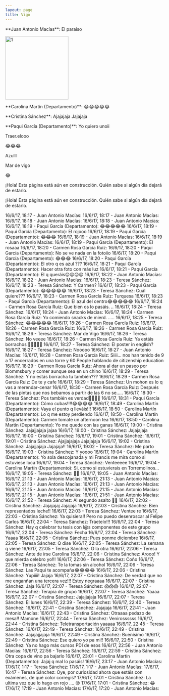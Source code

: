 ```yaml
---
layout: page
title: Vigo
---
```


<p class="message">
**Juan Antonio Macías**: El paraíso 
 <p>
<img src="http://juanmtg.github.io/images/whatsapp/1.jpeg" alt="1" style="width:200px;">
</p>
</p>
<p class="message">
**Carolina Martín (Departamento)**: 😂😂😂😂😂
</p>
<p class="message">
**Cristina Sánchez**: Ajajajaja Jajajaja
</p>
<p class="message">
**Paqui García (Departamento)**: Yo quiero unoii

Traer.elooo

😂😂😂

Azulll

Mar de vigo

😂
</p>
<p class="message">
 ¡Hola! Esta página está aún en construcción. Quién sabe si algún día dejará de estarlo. 
</p>
<p class="message">
 ¡Hola! Esta página está aún en construcción. Quién sabe si algún día dejará de estarlo. 
</p>





16/6/17, 18:17 - Juan Antonio Macías: <Archivo omitido>
16/6/17, 18:17 - Juan Antonio Macías: <Archivo omitido>
16/6/17, 18:18 - Juan Antonio Macías: <Archivo omitido>
16/6/17, 18:18 - Juan Antonio Macías: <Archivo omitido>
16/6/17, 18:19 - Paqui García (Departamento): 😂😂😂😂😂
16/6/17, 18:19 - Paqui García (Departamento): El rojooo
16/6/17, 18:19 - Paqui García (Departamento): 😂😂😂
16/6/17, 18:19 - Juan Antonio Macías: <Archivo omitido>
16/6/17, 18:19 - Juan Antonio Macías: <Archivo omitido>
16/6/17, 18:19 - Paqui García (Departamento): El rosaaa
16/6/17, 18:20 - Carmen Rosa García Ruiz: <Archivo omitido>
16/6/17, 18:20 - Paqui García (Departamento): No se ve nada en la fotoiio
16/6/17, 18:20 - Paqui García (Departamento): 😂😂😂
16/6/17, 18:20 - Paqui García (Departamento): El otro q es azul ???
16/6/17, 18:21 - Paqui García (Departamento): Hacer otra foto con más luz
16/6/17, 18:21 - Paqui García (Departamento): El q queráis😍😍😍😍
16/6/17, 18:22 - Juan Antonio Macías: <Archivo omitido>
16/6/17, 18:22 - Juan Antonio Macías: <Archivo omitido>
16/6/17, 18:23 - Teresa Sánchez: <Archivo omitido>
16/6/17, 18:23 - Teresa Sánchez: Y Carmen?
16/6/17, 18:23 - Paqui García (Departamento): 😂😂😂😂😂
16/6/17, 18:23 - Teresa Sánchez: Cuál quiere???
16/6/17, 18:23 - Carmen Rosa García Ruiz: Turquesa
16/6/17, 18:23 - Paqui García (Departamento): El azul del centro😂😂😂😂😂
16/6/17, 18:24 - Carmen Rosa García Ruiz: Que bien os lo pasáis. ..
16/6/17, 18:24 - Teresa Sánchez: <Archivo omitido>
16/6/17, 18:24 - Juan Antonio Macías: <Archivo omitido>
16/6/17, 18:24 - Carmen Rosa García Ruiz: Yo comiendo snacks de mierd. .....
16/6/17, 18:25 - Teresa Sánchez: 😂😂😂😂😂
16/6/17, 18:26 - Carmen Rosa García Ruiz: <Archivo omitido>
16/6/17, 18:26 - Carmen Rosa García Ruiz: <Archivo omitido>
16/6/17, 18:26 - Carmen Rosa García Ruiz: <Archivo omitido>
16/6/17, 18:26 - Teresa Sánchez: Mar de Vigo
16/6/17, 18:26 - Teresa Sánchez: No veeee
16/6/17, 18:26 - Carmen Rosa García Ruiz: Ya estáis borrachos 🤣🤣🤣🤣🤣
16/6/17, 18:27 - Teresa Sánchez: El poster in english?
16/6/17, 18:27 - Teresa Sánchez: Nooooo
16/6/17, 18:27 - Juan Antonio Macías: <Archivo omitido>
16/6/17, 18:28 - Carmen Rosa García Ruiz: Siiii... nos han tenido de 9 a 17 encerrados en una torre y 60 People hablando de citizenship education
16/6/17, 18:29 - Carmen Rosa García Ruiz: Ahora al dar un paseo por Blommsbury y comer aunque sea en un chino
16/6/17, 18:29 - Teresa Sánchez: Y no estás borracha tu también???
16/6/17, 18:29 - Carmen Rosa García Ruiz: De te y cafe
16/6/17, 18:29 - Teresa Sánchez: Un mohon es lo q vas a merendar-cenar
16/6/17, 18:30 - Carmen Rosa García Ruiz: Después de las pintas que nos bebamos a partir de las 6 no se.....
16/6/17, 18:30 - Teresa Sánchez: Pos también es verdad🍺🍺🍺🍺
16/6/17, 18:31 - Paqui García (Departamento): Cómo cubas!!!!😂😂😂😂
16/6/17, 18:49 - Carolina Martín (Departamento): Vaya el punto q lleváis!!!
16/6/17, 18:50 - Carolina Martín (Departamento): Lo q me estoy perdiendo
16/6/17, 18:50 - Carolina Martín (Departamento): Carmen tomate un afternoon tea
16/6/17, 18:50 - Carolina Martín (Departamento): Yo me quede con las ganas
16/6/17, 19:00 - Cristina Sánchez: Jajajjajaja jajaa
16/6/17, 19:00 - Cristina Sánchez: Jajajajaja
16/6/17, 19:00 - Cristina Sánchez: <Archivo omitido>
16/6/17, 19:01 - Cristina Sánchez: <Archivo omitido>
16/6/17, 19:01 - Cristina Sánchez: Ajajjajajaja Jajajajaja
16/6/17, 19:02 - Cristina Sánchez: Jajajjajaja Jajajaja!!
16/6/17, 19:02 - Teresa Sánchez: Me parto
16/6/17, 19:03 - Cristina Sánchez: Y yoooo
16/6/17, 19:04 - Carolina Martín (Departamento): Yo sola descojanada y mi Francis me mira como si estuviese loca
16/6/17, 19:04 - Teresa Sánchez: Venteeeee
16/6/17, 19:04 - Carolina Martín (Departamento): Si, como si estuvierais en Torremolinos...
16/6/17, 19:05 - Teresa Sánchez: 🙋🏼
16/6/17, 19:05 - Juan Antonio Macías: <Archivo omitido>
16/6/17, 21:13 - Juan Antonio Macías: <Archivo omitido>
16/6/17, 21:13 - Juan Antonio Macías: <Archivo omitido>
16/6/17, 21:13 - Juan Antonio Macías: <Archivo omitido>
16/6/17, 21:13 - Juan Antonio Macías: <Archivo omitido>
16/6/17, 21:15 - Juan Antonio Macías: <Archivo omitido>
16/6/17, 21:15 - Juan Antonio Macías: <Archivo omitido>
16/6/17, 21:15 - Juan Antonio Macías: <Archivo omitido>
16/6/17, 21:51 - Juan Antonio Macías: <Archivo omitido>
16/6/17, 21:52 - Teresa Sánchez: Al segundo asalto 💪🏼
16/6/17, 22:02 - Cristina Sánchez: Jajajajaj Jajajaja
16/6/17, 22:03 - Cristina Sánchez: Bien representados leche!!
16/6/17, 22:03 - Teresa Sánchez: Ventee re
16/6/17, 22:03 - Cristina Sánchez: Ya quisiera!! Pero no puedo desenroscar al Felipe Carlos
16/6/17, 22:04 - Teresa Sánchez: Tráetelo!!!
16/6/17, 22:04 - Teresa Sánchez: Hay q celebrar tu tesis con l@s componentes de este grupo
16/6/17, 22:04 - Teresa Sánchez: Fecha
16/6/17, 22:04 - Teresa Sánchez: Yaaaa
16/6/17, 22:05 - Cristina Sánchez: Pues ponme diciembre
16/6/17, 22:05 - Teresa Sánchez: Q dise
16/6/17, 22:05 - Teresa Sánchez: La semana q viene
16/6/17, 22:05 - Teresa Sánchez: O la otra
16/6/17, 22:06 - Teresa Sánchez: Ante de irse Carolina
16/6/17, 22:06 - Cristina Sánchez: Arooo! Y que mierda celebro yo!!!
16/6/17, 22:06 - Teresa Sánchez: Coño
16/6/17, 22:06 - Teresa Sánchez: Te la tomas sin alcohol
16/6/17, 22:06 - Teresa Sánchez: Las Paqui te acompaña😂😂😂😂
16/6/17, 22:06 - Cristina Sánchez: Yupiiii! Jajaja
16/6/17, 22:07 - Cristina Sánchez: De verdad que no me enganñan una tercera vez!!! 
Estoy negraaaa
16/6/17, 22:07 - Cristina Sánchez: Jaja
16/6/17, 22:07 - Teresa Sánchez: 😱😱😱
16/6/17, 22:07 - Teresa Sánchez: Terapia de grupo
16/6/17, 22:07 - Teresa Sánchez: Yaaaa
16/6/17, 22:07 - Cristina Sánchez: Jajajjajaja
16/6/17, 22:07 - Teresa Sánchez: El lunes
16/6/17, 22:39 - Teresa Sánchez: <Archivo omitido>
16/6/17, 22:40 - Teresa Sánchez: <Archivo omitido>
16/6/17, 22:41 - Cristina Sánchez: Jajajaja
16/6/17, 22:41 - Juan Antonio Macías: <Archivo omitido>
16/6/17, 22:43 - Cristina Sánchez: Otraaaa pedazo de mesa!! Mamone
16/6/17, 22:44 - Teresa Sánchez: Venirossssss
16/6/17, 22:44 - Cristina Sánchez: Teletransportación yaaaaa
16/6/17, 22:45 - Teresa Sánchez: <Archivo omitido>
16/6/17, 22:49 - Teresa Sánchez: <Archivo omitido>
16/6/17, 22:49 - Cristina Sánchez: Jajajajjajaja
16/6/17, 22:49 - Cristina Sánchez: Buenísimo
16/6/17, 22:49 - Cristina Sánchez: Ese quiero yo pa mi!!
16/6/17, 22:50 - Cristina Sánchez: Ya no hago más cursos PDI de esos
16/6/17, 22:56 - Juan Antonio Macías: <Archivo omitido>
16/6/17, 22:56 - Teresa Sánchez: <Archivo omitido>
16/6/17, 22:59 - Cristina Sánchez: Otra copa de vino pa bajarlo
16/6/17, 23:01 - Carolina Martín (Departamento): Jajaj q mal lo pasáis!
16/6/17, 23:17 - Juan Antonio Macías: <Archivo omitido>
17/6/17, 1:17 - Teresa Sánchez: <Archivo omitido>
17/6/17, 1:17 - Juan Antonio Macías: <Archivo omitido>
17/6/17, 16:47 - Teresa Sánchez: Oye, por curiosidad ahora que estáis con exámenes, de qué color corregís?
17/6/17, 17:01 - Cristina Sánchez: La ultima vez que lo hago en rojo .... 😔
17/6/17, 17:01 - Cristina Sánchez: 😂
17/6/17, 17:19 - Juan Antonio Macías: <Archivo omitido>
17/6/17, 17:20 - Juan Antonio Macías: <Archivo omitido>
